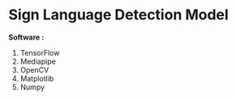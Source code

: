 # **Sign Language Detection Model**

**Software :**

1. TensorFlow
2. Mediapipe
3. OpenCV
4. Matplotlib
5. Numpy
